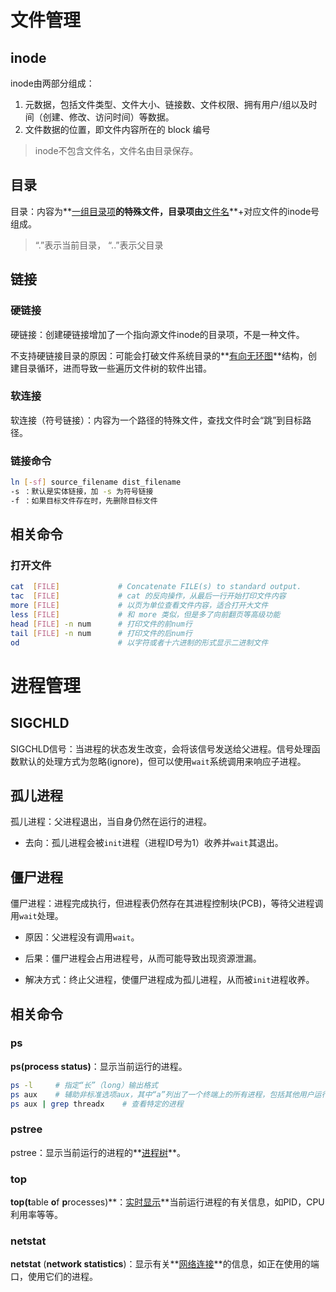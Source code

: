 # 文件管理

## inode

inode由两部分组成：

1. 元数据，包括文件类型、文件大小、链接数、文件权限、拥有用户/组以及时间（创建、修改、访问时间）等数据。
2. 文件数据的位置，即文件内容所在的 block 编号

> inode不包含文件名，文件名由目录保存。

## 目录

目录：内容为**<u>一组目录项</u>**的特殊文件，目录项由**<u>文件名</u>**+对应文件的inode号组成。

>  “.”表示当前目录， “..”表示父目录

## 链接

### 硬链接

硬链接：创建硬链接增加了一个指向源文件inode的目录项，不是一种文件。

不支持硬链接目录的原因：可能会打破文件系统目录的**<u>有向无环图</u>**结构，创建目录循环，进而导致一些遍历文件树的软件出错。

### 软连接

软连接（符号链接）：内容为一个路径的特殊文件，查找文件时会“跳”到目标路径。

### 链接命令

```sh
ln [-sf] source_filename dist_filename
-s ：默认是实体链接，加 -s 为符号链接
-f ：如果目标文件存在时，先删除目标文件
```

## 相关命令

### 打开文件

```sh
cat  [FILE]             # Concatenate FILE(s) to standard output.
tac  [FILE]             # cat 的反向操作，从最后一行开始打印文件内容
more [FILE]             # 以页为单位查看文件内容，适合打开大文件
less [FILE]             # 和 more 类似，但是多了向前翻页等高级功能
head [FILE] -n num      # 打印文件的前num行
tail [FILE] -n num      # 打印文件的后num行
od                      # 以字符或者十六进制的形式显示二进制文件
```

# 进程管理

##  SIGCHLD

SIGCHLD信号：当进程的状态发生改变，会将该信号发送给父进程。信号处理函数默认的处理方式为忽略(ignore)，但可以使用`wait`系统调用来响应子进程。

## 孤儿进程

孤儿进程：父进程退出，当自身仍然在运行的进程。

* 去向：孤儿进程会被`init`进程（进程ID号为1）收养并`wait`其退出。

## 僵尸进程

僵尸进程：进程完成执行，但进程表仍然存在其进程控制块(PCB)，等待父进程调用`wait`处理。

* 原因：父进程没有调用`wait`。

* 后果：僵尸进程会占用进程号，从而可能导致出现资源泄漏。

* 解决方式：终止父进程，使僵尸进程成为孤儿进程，从而被`init`进程收养。

## 相关命令

### ps

**ps(process status)**：显示当前运行的进程。

```sh
ps -l     # 指定“长”（long）输出格式
ps aux    # 辅助非标准选项aux，其中“a”列出了一个终端上的所有进程，包括其他用户运行的，“x”列出所有没有控制终端的进程，“u”添加了一列显示每个进程的控制用户。
ps aux | grep threadx    # 查看特定的进程
```

### pstree

pstree：显示当前运行的进程的**<u>进程树</u>**。

### top

**top(t**able **o**f **p**rocesses)**：<u>实时显示</u>**当前运行进程的有关信息，如PID，CPU利用率等等。

### netstat

**netstat** (**network statistics**)：显示有关**<u>网络连接</u>**的信息，如正在使用的端口，使用它们的进程。